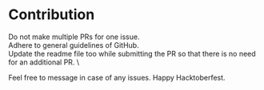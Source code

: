 # Contribution

Do not make multiple PRs for one issue. \
Adhere to general guidelines of GitHub. \
Update the readme file too while submitting the PR so that there is no need for an additional PR. \

Feel free to message in case of any issues. Happy Hacktoberfest.
